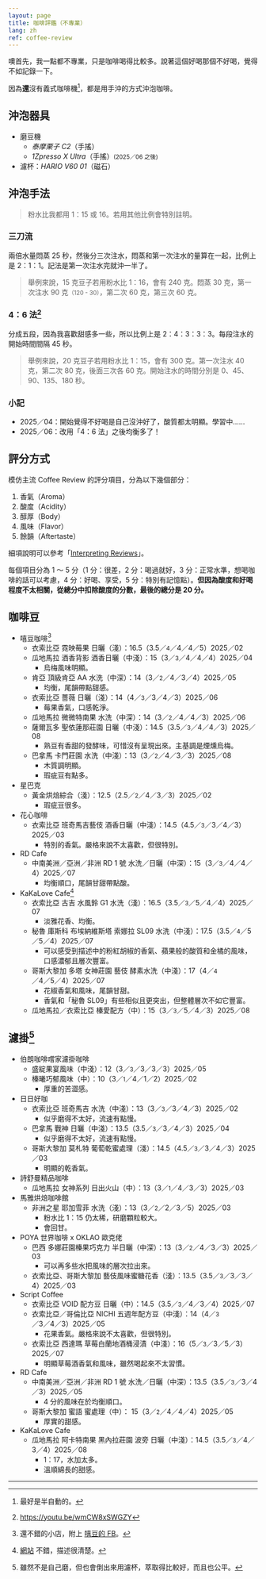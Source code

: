 ```yaml
---
layout: page
title: 咖啡評鑑（不專業）
lang: zh
ref: coffee-review
---
```


噢首先，我一點都不專業，只是咖啡喝得比較多。說著這個好喝那個不好喝，覺得不如記錄一下。

因為**還**沒有義式咖啡機[^espresso-machine]，都是用手沖的方式沖泡咖啡。

[^espresso-machine]:最好是半自動的。

## 沖泡器具

- 磨豆機
  - _泰摩栗子 C2_（手搖）
  - _1Zpresso X Ultra_（手搖）<small>(2025／06 之後)</small>
- 濾杯：_HARIO V60 01_（磁石）

## 沖泡手法

> 粉水比我都用 1：15 或 16。若用其他比例會特別註明。

### 三刀流

兩倍水量悶蒸 25 秒，然後分三次注水，悶蒸和第一次注水的量算在一起，比例上是 2：1：1。記法是第一次注水完就沖一半了。

> 舉例來說，15 克豆子若用粉水比 1：16，會有 240 克。悶蒸 30 克，第一次注水 90 克<small>（120 - 30）</small>，第二次 60 克，第三次 60 克。

### 4：6 法[^46method]

分成五段，因為我喜歡甜感多一些，所以比例上是 2：4：3：3：3。每段注水的開始時間間隔 45 秒。

> 舉例來說，20 克豆子若用粉水比 1：15，會有 300 克。第一次注水 40 克，第二次 80 克，後面三次各 60 克。開始注水的時間分別是 0、45、90、135、180 秒。

[^46method]: <https://youtu.be/wmCW8xSWGZY>

### 小記

- 2025／04：開始覺得不好喝是自己沒沖好了，酸質都太明顯。學習中……
- 2025／06：改用「4：6 法」之後均衡多了！

## 評分方式

模仿主流 Coffee Review 的評分項目，分為以下幾個部分：

1. 香氣（Aroma）
1. 酸度（Acidity）
1. 醇厚（Body）
1. 風味（Flavor）
1. 餘韻（Aftertaste）

細項說明可以參考「[Interpreting Reviews](https://www.coffeereview.com/interpret-coffee/)」。

每個項目分為 1 ～ 5 分（1 分：很差，2 分：喝過就好，3 分：正常水準，想喝咖啡的話可以考慮，4 分：好喝、享受，5 分：特別有記憶點）。**但因為酸度和好喝程度不太相關，從總分中扣除酸度的分數，最後的總分是 20 分。**

## 咖啡豆

- 嘻豆咖啡[^hido-coffee]
  - 衣索比亞 霓映莓果 日曬（淺）：16.5（3.5／<small>4</small>／4／4／5）<span class="time-at-right">2025／02</span>
  - 瓜地馬拉 酒香背影 酒香日曬（中淺）：15（3／<small>3</small>／4／4／4）<span class="time-at-right">2025／04</span>
    - 烏梅風味明顯。
  - 肯亞 頂級肯亞 AA 水洗（中深）：14（3／<small>2</small>／4／3／4）<span class="time-at-right">2025／05</span>
    - 均衡，尾韻帶點甜感。
  - 衣索比亞 薔薇 日曬（淺）：14（4／<small>3</small>／3／4／3）<span class="time-at-right">2025／06</span>
    - 莓果香氣，口感乾淨。
  - 瓜地馬拉 微微特南果 水洗（中深）：14（3／<small>2</small>／4／4／3）<span class="time-at-right">2025／06</span>
  - 薩爾瓦多 聖依蓮那莊園 日曬（中淺）：14.5（3.5／<small>3</small>／4／4／3）<span class="time-at-right">2025／08</span>
    - 熟豆有香甜的發酵味，可惜沒有呈現出來。主基調是煙燻烏梅。
  - 巴拿馬 卡門莊園 水洗（中淺）：13（3／<small>2</small>／4／3／3）<span class="time-at-right">2025／08</span>
    - 木質調明顯。
    - 瑕疵豆有點多。
- 星巴克
  - 黃金烘焙綜合（淺）：12.5（2.5／<small>2</small>／4／3／3）<span class="time-at-right">2025／02</span>
    - 瑕疵豆很多。
- 花心咖啡
  - 衣索比亞 班奇馬吉藝伎 酒香日曬（中淺）：14.5（4.5／<small>3</small>／3／4／3）<span class="time-at-right">2025／03</span>
    - 特別的香氣。嚴格來說不太喜歡，但很特別。
- RD Cafe
  - 中南美洲／亞洲／非洲 RD 1 號 水洗／日曬（中深）：15（3／<small>3</small>／4／4／4）<span class="time-at-right">2025／07</span>
    - 均衡順口，尾韻甘甜帶點酸。
- KaKaLove Cafe[^kakalove-cafe]
  - 衣索比亞 古吉 水風鈴 G1 水洗（淺）：16.5（3.5／<small>3</small>／5／4／4）<span class="time-at-right">2025／07</span>
    - 淡雅花香、均衡。
  - 秘魯 庫斯科 布埃納維斯塔 索娜拉 SL09 水洗（中淺）：17.5（3.5／<small>4</small>／5／5／4）<span class="time-at-right">2025／07</span>
    - 可以感受到描述中的粉紅胡椒的香氣、蘋果般的酸質和金橘的風味，口感濃郁且層次豐富。
  - 哥斯大黎加 多塔 女神莊園 藝伎 酵素水洗（中淺）：17（4／<small>4</small>／4／5／4）<span class="time-at-right">2025／07</span>
    - 花椒香氣和風味，尾韻甘甜。
    - 香氣和「秘魯 SL09」有些相似且更突出，但整體層次不如它豐富。
  - 瓜地馬拉／衣索比亞 榛愛配方（中）：15（3／<small>3</small>／5／4／3）<span class="time-at-right">2025／08</span>

[^hido-coffee]: 還不錯的小店，附上 [嘻豆的 FB](https://www.facebook.com/hola75coffee/)。
[^kakalove-cafe]: [網站](https://www.kakalovecafe.com.tw/) 不錯，描述很清楚。

## 濾掛[^drip-bag]

- 伯朗咖啡嚐家濾掛咖啡
  - 盛綻果宴風味（中淺）：12（3／<small>3</small>／3／3／3）<span class="time-at-right">2025／05</span>
  - 榛曦巧郁風味（中）：10（3／<small>1</small>／4／1／2）<span class="time-at-right">2025／02</span>
    - 厚重的苦澀感。
- 日日好咖
  - 衣索比亞 班奇馬吉 水洗（中淺）：13（3／<small>3</small>／3／4／3）<span class="time-at-right">2025／02</span>
    - 似乎磨得不太好，流速有點慢。
  - 巴拿馬 戰神 日曬（中淺）：13.5（3.5／<small>3</small>／3／4／3）<span class="time-at-right">2025／04</span>
    - 似乎磨得不太好，流速有點慢。
  - 哥斯大黎加 莫札特 葡萄乾蜜處理（淺）：14.5（4.5／<small>3</small>／3／4／3）<span class="time-at-right">2025／03</span>
    - 明顯的乾香氣。
- 詩舒曼精品咖啡
  - 瓜地馬拉 女神系列 日出火山（中）：13（3／<small>1</small>／4／3／3）<span class="time-at-right">2025／03</span>
- 馬雅烘焙咖啡館
  - 非洲之星 耶加雪菲 水洗（淺）：13（3／<small>2</small>／2／3／5）<span class="time-at-right">2025／03</span>
    - 粉水比 1：15 仍太稀，研磨顆粒較大。
    - 會回甘。
- POYA 世界咖啡 x OKLAO 歐克佬
  - 巴西 多娜莊園榛果巧克力 半日曬（中深）：13（3／<small>2</small>／4／3／3）<span class="time-at-right">2025／03</span>
    - 可以再多些水把風味的層次拉出來。
  - 衣索比亞、哥斯大黎加 藝伎風味蜜糖花香（淺）：13.5（3.5／<small>3</small>／3／3／4）<span class="time-at-right">2025／03</span>
- Script Coffee
  - 衣索比亞 VOID 配方豆 日曬（中）：14.5（3.5／<small>3</small>／4／3／4）<span class="time-at-right">2025／07</span>
  - 衣索比亞／哥倫比亞 NICHI 五週年配方豆（中淺）：14（4／<small>3</small>／3／4／3）<span class="time-at-right">2025／05</span>
    - 花果香氣。嚴格來說不太喜歡，但很特別。
  - 衣索比亞 西達瑪 草莓白蘭地酒桶浸漬（中淺）：16（5／<small>3</small>／3／5／3）<span class="time-at-right">2025／07</span>
    - 明顯草莓酒香氣和風味，雖然喝起來不太習慣。
- RD Cafe
  - 中南美洲／亞洲／非洲 RD 1 號 水洗／日曬（中深）：13.5（3.5／<small>3</small>／3／4／3）<span class="time-at-right">2025／05</span>
    - 4 分的風味在於均衡順口。
  - 哥斯大黎加 蜜語 蜜處理（中）： 15（3／<small>2</small>／4／4／4）<span class="time-at-right">2025／05</span>
    - 厚實的甜感。
- KaKaLove Cafe
  - 瓜地馬拉 阿卡特南果 黑內拉莊園 波旁 日曬（中淺）：14.5（3.5／<small>3</small>／4／3／4）<span class="time-at-right">2025／08</span>
    - 1：17，水加太多。
    - 溫順綿長的甜感。

[^drip-bag]: 雖然不是自己磨，但也會倒出來用濾杯，萃取得比較好，而且也公平。

---

